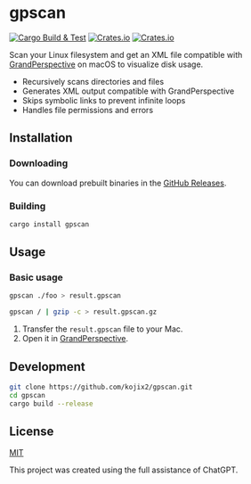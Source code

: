 # gpscan

[![Cargo Build & Test](https://github.com/kojix2/gpscan/actions/workflows/ci.yml/badge.svg)](https://github.com/kojix2/gpscan/actions/workflows/ci.yml)
[![Crates.io](https://img.shields.io/crates/v/gpscan?link=https%3A%2F%2Fcrates.io%2Fcrates%2Fgpscan)](https://crates.io/crates/gpscan)
[![Crates.io](https://img.shields.io/crates/l/gpscan?link=https%3A%2F%2Fgithub.com%2Fgpscan-community%2Fgpscan%2Fblob%2Fmain%2FLICENCE)](LICENSE)

Scan your Linux filesystem and get an XML file compatible with [GrandPerspective](https://grandperspectiv.sourceforge.net/) on macOS to visualize disk usage.

- Recursively scans directories and files
- Generates XML output compatible with GrandPerspective
- Skips symbolic links to prevent infinite loops
- Handles file permissions and errors

## Installation

### Downloading

You can download prebuilt binaries in the [GitHub Releases](https://github.com/kojix2/gpscan/releases).

### Building

```sh
cargo install gpscan
```

## Usage

### Basic usage

```sh
gpscan ./foo > result.gpscan
```

```sh
gpscan / | gzip -c > result.gpscan.gz
```

1. Transfer the `result.gpscan` file to your Mac.
2. Open it in [GrandPerspective](https://grandperspectiv.sourceforge.net/).

## Development

```sh
git clone https://github.com/kojix2/gpscan.git
cd gpscan
cargo build --release
```

## License

[MIT](LICENSE)

This project was created using the full assistance of ChatGPT.
